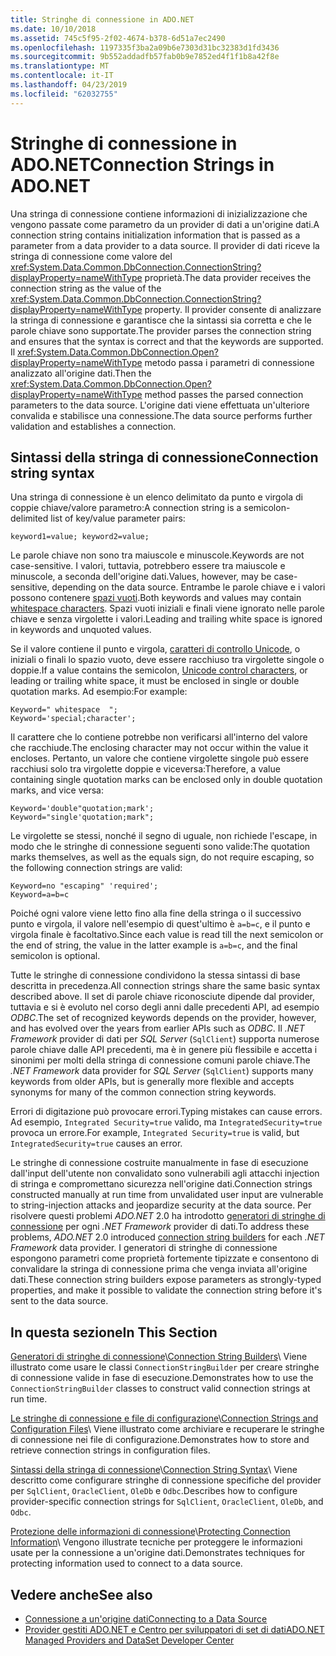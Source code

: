 ```yaml
---
title: Stringhe di connessione in ADO.NET
ms.date: 10/10/2018
ms.assetid: 745c5f95-2f02-4674-b378-6d51a7ec2490
ms.openlocfilehash: 1197335f3ba2a09b6e7303d31bc32383d1fd3436
ms.sourcegitcommit: 9b552addadfb57fab0b9e7852ed4f1f1b8a42f8e
ms.translationtype: MT
ms.contentlocale: it-IT
ms.lasthandoff: 04/23/2019
ms.locfileid: "62032755"
---
```

# <a name="connection-strings-in-adonet"></a><span data-ttu-id="df7ff-102">Stringhe di connessione in ADO.NET</span><span class="sxs-lookup"><span data-stu-id="df7ff-102">Connection Strings in ADO.NET</span></span>

<span data-ttu-id="df7ff-103">Una stringa di connessione contiene informazioni di inizializzazione che vengono passate come parametro da un provider di dati a un'origine dati.</span><span class="sxs-lookup"><span data-stu-id="df7ff-103">A connection string contains initialization information that is passed as a parameter from a data provider to a data source.</span></span> <span data-ttu-id="df7ff-104">Il provider di dati riceve la stringa di connessione come valore del <xref:System.Data.Common.DbConnection.ConnectionString?displayProperty=nameWithType> proprietà.</span><span class="sxs-lookup"><span data-stu-id="df7ff-104">The data provider receives the connection string as the value of the <xref:System.Data.Common.DbConnection.ConnectionString?displayProperty=nameWithType> property.</span></span> <span data-ttu-id="df7ff-105">Il provider consente di analizzare la stringa di connessione e garantisce che la sintassi sia corretta e che le parole chiave sono supportate.</span><span class="sxs-lookup"><span data-stu-id="df7ff-105">The provider parses the connection string and ensures that the syntax is correct and that the keywords are supported.</span></span> <span data-ttu-id="df7ff-106">Il <xref:System.Data.Common.DbConnection.Open?displayProperty=nameWithType> metodo passa i parametri di connessione analizzato all'origine dati.</span><span class="sxs-lookup"><span data-stu-id="df7ff-106">Then the <xref:System.Data.Common.DbConnection.Open?displayProperty=nameWithType> method passes the parsed connection parameters to the data source.</span></span> <span data-ttu-id="df7ff-107">L'origine dati viene effettuata un'ulteriore convalida e stabilisce una connessione.</span><span class="sxs-lookup"><span data-stu-id="df7ff-107">The data source performs further validation and establishes a connection.</span></span>

## <a name="connection-string-syntax"></a><span data-ttu-id="df7ff-108">Sintassi della stringa di connessione</span><span class="sxs-lookup"><span data-stu-id="df7ff-108">Connection string syntax</span></span>

<span data-ttu-id="df7ff-109">Una stringa di connessione è un elenco delimitato da punto e virgola di coppie chiave/valore parametro:</span><span class="sxs-lookup"><span data-stu-id="df7ff-109">A connection string is a semicolon-delimited list of key/value parameter pairs:</span></span>

    keyword1=value; keyword2=value;

<span data-ttu-id="df7ff-110">Le parole chiave non sono tra maiuscole e minuscole.</span><span class="sxs-lookup"><span data-stu-id="df7ff-110">Keywords are not case-sensitive.</span></span> <span data-ttu-id="df7ff-111">I valori, tuttavia, potrebbero essere tra maiuscole e minuscole, a seconda dell'origine dati.</span><span class="sxs-lookup"><span data-stu-id="df7ff-111">Values, however, may be case-sensitive, depending on the data source.</span></span> <span data-ttu-id="df7ff-112">Entrambe le parole chiave e i valori possono contenere [spazi vuoti](https://en.wikipedia.org/wiki/Whitespace_character#Unicode).</span><span class="sxs-lookup"><span data-stu-id="df7ff-112">Both keywords and values may contain [whitespace characters](https://en.wikipedia.org/wiki/Whitespace_character#Unicode).</span></span> <span data-ttu-id="df7ff-113">Spazi vuoti iniziali e finali viene ignorato nelle parole chiave e senza virgolette i valori.</span><span class="sxs-lookup"><span data-stu-id="df7ff-113">Leading and trailing white space is ignored in keywords and unquoted values.</span></span>

<span data-ttu-id="df7ff-114">Se il valore contiene il punto e virgola, [caratteri di controllo Unicode](https://en.wikipedia.org/wiki/Unicode_control_characters), o iniziali o finali lo spazio vuoto, deve essere racchiuso tra virgolette singole o doppie.</span><span class="sxs-lookup"><span data-stu-id="df7ff-114">If a value contains the semicolon, [Unicode control characters](https://en.wikipedia.org/wiki/Unicode_control_characters), or leading or trailing white space, it must be enclosed in single or double quotation marks.</span></span> <span data-ttu-id="df7ff-115">Ad esempio:</span><span class="sxs-lookup"><span data-stu-id="df7ff-115">For example:</span></span>

    Keyword=" whitespace  ";
    Keyword='special;character';

<span data-ttu-id="df7ff-116">Il carattere che lo contiene potrebbe non verificarsi all'interno del valore che racchiude.</span><span class="sxs-lookup"><span data-stu-id="df7ff-116">The enclosing character may not occur within the value it encloses.</span></span> <span data-ttu-id="df7ff-117">Pertanto, un valore che contiene virgolette singole può essere racchiusi solo tra virgolette doppie e viceversa:</span><span class="sxs-lookup"><span data-stu-id="df7ff-117">Therefore, a value containing single quotation marks can be enclosed only in double quotation marks, and vice versa:</span></span>

    Keyword='double"quotation;mark';
    Keyword="single'quotation;mark";

<span data-ttu-id="df7ff-118">Le virgolette se stessi, nonché il segno di uguale, non richiede l'escape, in modo che le stringhe di connessione seguenti sono valide:</span><span class="sxs-lookup"><span data-stu-id="df7ff-118">The quotation marks themselves, as well as the equals sign, do not require escaping, so the following connection strings are valid:</span></span>

    Keyword=no "escaping" 'required';
    Keyword=a=b=c

<span data-ttu-id="df7ff-119">Poiché ogni valore viene letto fino alla fine della stringa o il successivo punto e virgola, il valore nell'esempio di quest'ultimo è `a=b=c`, e il punto e virgola finale è facoltativo.</span><span class="sxs-lookup"><span data-stu-id="df7ff-119">Since each value is read till the next semicolon or the end of string, the value in the latter example is `a=b=c`, and the final semicolon is optional.</span></span>

<span data-ttu-id="df7ff-120">Tutte le stringhe di connessione condividono la stessa sintassi di base descritta in precedenza.</span><span class="sxs-lookup"><span data-stu-id="df7ff-120">All connection strings share the same basic syntax described above.</span></span> <span data-ttu-id="df7ff-121">Il set di parole chiave riconosciute dipende dal provider, tuttavia e si è evoluto nel corso degli anni dalle precedenti API, ad esempio *ODBC*.</span><span class="sxs-lookup"><span data-stu-id="df7ff-121">The set of recognized keywords depends on the provider, however, and has evolved over the years from earlier APIs such as *ODBC*.</span></span> <span data-ttu-id="df7ff-122">Il *.NET Framework* provider di dati per *SQL Server* (`SqlClient`) supporta numerose parole chiave dalle API precedenti, ma è in genere più flessibile e accetta i sinonimi per molti della stringa di connessione comuni parole chiave.</span><span class="sxs-lookup"><span data-stu-id="df7ff-122">The *.NET Framework* data provider for *SQL Server* (`SqlClient`) supports many keywords from older APIs, but is generally more flexible and accepts synonyms for many of the common connection string keywords.</span></span>

<span data-ttu-id="df7ff-123">Errori di digitazione può provocare errori.</span><span class="sxs-lookup"><span data-stu-id="df7ff-123">Typing mistakes can cause errors.</span></span> <span data-ttu-id="df7ff-124">Ad esempio, `Integrated Security=true` valido, ma `IntegratedSecurity=true` provoca un errore.</span><span class="sxs-lookup"><span data-stu-id="df7ff-124">For example, `Integrated Security=true` is valid, but `IntegratedSecurity=true` causes an error.</span></span>

<span data-ttu-id="df7ff-125">Le stringhe di connessione costruite manualmente in fase di esecuzione dall'input dell'utente non convalidato sono vulnerabili agli attacchi injection di stringa e compromettano sicurezza nell'origine dati.</span><span class="sxs-lookup"><span data-stu-id="df7ff-125">Connection strings constructed manually at run time from unvalidated user input are vulnerable to string-injection attacks and jeopardize security at the data source.</span></span> <span data-ttu-id="df7ff-126">Per risolvere questi problemi *ADO.NET* 2.0 ha introdotto [generatori di stringhe di connessione](../../../../docs/framework/data/adonet/connection-string-builders.md) per ogni *.NET Framework* provider di dati.</span><span class="sxs-lookup"><span data-stu-id="df7ff-126">To address these problems, *ADO.NET* 2.0 introduced [connection string builders](../../../../docs/framework/data/adonet/connection-string-builders.md) for each *.NET Framework* data provider.</span></span> <span data-ttu-id="df7ff-127">I generatori di stringhe di connessione espongono parametri come proprietà fortemente tipizzate e consentono di convalidare la stringa di connessione prima che venga inviata all'origine dati.</span><span class="sxs-lookup"><span data-stu-id="df7ff-127">These connection string builders expose parameters as strongly-typed properties, and make it possible to validate the connection string before it's sent to the data source.</span></span>

## <a name="in-this-section"></a><span data-ttu-id="df7ff-128">In questa sezione</span><span class="sxs-lookup"><span data-stu-id="df7ff-128">In This Section</span></span>

<span data-ttu-id="df7ff-129">[Generatori di stringhe di connessione](../../../../docs/framework/data/adonet/connection-string-builders.md)\\</span><span class="sxs-lookup"><span data-stu-id="df7ff-129">[Connection String Builders](../../../../docs/framework/data/adonet/connection-string-builders.md)\\</span></span>
<span data-ttu-id="df7ff-130">Viene illustrato come usare le classi `ConnectionStringBuilder` per creare stringhe di connessione valide in fase di esecuzione.</span><span class="sxs-lookup"><span data-stu-id="df7ff-130">Demonstrates how to use the `ConnectionStringBuilder` classes to construct valid connection strings at run time.</span></span>

<span data-ttu-id="df7ff-131">[Le stringhe di connessione e file di configurazione](../../../../docs/framework/data/adonet/connection-strings-and-configuration-files.md)\\</span><span class="sxs-lookup"><span data-stu-id="df7ff-131">[Connection Strings and Configuration Files](../../../../docs/framework/data/adonet/connection-strings-and-configuration-files.md)\\</span></span>
<span data-ttu-id="df7ff-132">Viene illustrato come archiviare e recuperare le stringhe di connessione nei file di configurazione.</span><span class="sxs-lookup"><span data-stu-id="df7ff-132">Demonstrates how to store and retrieve connection strings in configuration files.</span></span>

<span data-ttu-id="df7ff-133">[Sintassi della stringa di connessione](../../../../docs/framework/data/adonet/connection-string-syntax.md)\\</span><span class="sxs-lookup"><span data-stu-id="df7ff-133">[Connection String Syntax](../../../../docs/framework/data/adonet/connection-string-syntax.md)\\</span></span>
<span data-ttu-id="df7ff-134">Viene descritto come configurare stringhe di connessione specifiche del provider per `SqlClient`, `OracleClient`, `OleDb` e `Odbc`.</span><span class="sxs-lookup"><span data-stu-id="df7ff-134">Describes how to configure provider-specific connection strings for `SqlClient`, `OracleClient`, `OleDb`, and `Odbc`.</span></span>

<span data-ttu-id="df7ff-135">[Protezione delle informazioni di connessione](../../../../docs/framework/data/adonet/protecting-connection-information.md)\\</span><span class="sxs-lookup"><span data-stu-id="df7ff-135">[Protecting Connection Information](../../../../docs/framework/data/adonet/protecting-connection-information.md)\\</span></span>
<span data-ttu-id="df7ff-136">Vengono illustrate tecniche per proteggere le informazioni usate per la connessione a un'origine dati.</span><span class="sxs-lookup"><span data-stu-id="df7ff-136">Demonstrates techniques for protecting information used to connect to a data source.</span></span>

## <a name="see-also"></a><span data-ttu-id="df7ff-137">Vedere anche</span><span class="sxs-lookup"><span data-stu-id="df7ff-137">See also</span></span>

- [<span data-ttu-id="df7ff-138">Connessione a un'origine dati</span><span class="sxs-lookup"><span data-stu-id="df7ff-138">Connecting to a Data Source</span></span>](/cpp/data/odbc/connecting-to-a-data-source)
- [<span data-ttu-id="df7ff-139">Provider gestiti ADO.NET e Centro per sviluppatori di set di dati</span><span class="sxs-lookup"><span data-stu-id="df7ff-139">ADO.NET Managed Providers and DataSet Developer Center</span></span>](https://go.microsoft.com/fwlink/?LinkId=217917)
